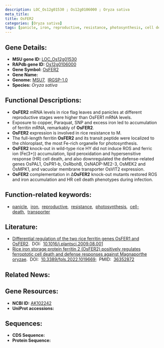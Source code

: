 ```yaml
---
description: LOC_Os12g01530 ; Os12g0106000 ; Oryza sativa
meta_title:
title: OsFER2
categories: [Oryza sativa]
tags: [panicle, iron, reproductive, resistance, photosynthesis, cell death, transporter]
---
```


## Gene Details:
- **MSU gene ID:** [LOC_Os12g01530](http://rice.uga.edu/cgi-bin/ORF_infopage.cgi?orf=LOC_Os12g01530)  
- **RAPdb gene ID:** [Os12g0106000](https://rapdb.dna.affrc.go.jp/locus/?name=Os12g0106000)  
- **Gene Symbol:** <u>OsFER2</u>
- **Gene Name:**
- **Genome:**  [MSU7](http://rice.uga.edu/),&nbsp;&nbsp;[IRGSP-1.0](https://rapdb.dna.affrc.go.jp/download/irgsp1.html)
- **Species:** *Oryza sativa*

## Functional Descriptions:
   - **OsFER2** mRNA levels in rice flag leaves and panicles at different reproductive stages were higher than OsFER1 mRNA levels.
   - Exposure to copper, Paraquat, SNP and excess iron led to accumulation of ferritin mRNA, remarkably of **OsFER2**.
   - **OsFER2** expression is involved in rice resistance to M.
   - The full-length ferritin **OsFER2** and its transit peptide were localized to the chloroplast, the most Fe-rich organelle for photosynthesis.
   - **OsFER2** knock-out in wild-type rice HY did not induce ROS and ferric ion (Fe(3+)) accumulation, lipid peroxidation and hypersensitive response (HR) cell death, and also downregulated the defense-related genes OsPAL1, OsPR1-b, OsRbohB, OsNADP-ME2-3, OsMEK2 and OsMPK1, and vacuolar membrane transporter OsVIT2 expression.
   - **OsFER2** complementation in Δ**OsFER2** knock-out mutants restored ROS and iron accumulation and HR cell death phenotypes during infection.

## Function-related keywords:
   - [panicle](/tags/panicle/),&nbsp;&nbsp;[iron](/tags/iron/),&nbsp;&nbsp;[reproductive](/tags/reproductive/),&nbsp;&nbsp;[resistance](/tags/resistance/),&nbsp;&nbsp;[photosynthesis](/tags/photosynthesis/),&nbsp;&nbsp;[cell-death](/tags/cell-death/),&nbsp;&nbsp;[transporter](/tags/transporter/)

## Literature:
   - [Differential regulation of the two rice ferritin genes OsFER1 and OsFER2](https://www.doi.org/10.1016/j.plantsci.2009.08.001).&nbsp;&nbsp;DOI:&nbsp;&nbsp;[10.1016/j.plantsci.2009.08.001](https://www.doi.org/10.1016/j.plantsci.2009.08.001)
   - [Rice iron storage protein ferritin 2 (OsFER2) positively regulates ferroptotic cell death and defense responses against Magnaporthe oryzae](https://www.doi.org/10.3389/fpls.2022.1019669).&nbsp;&nbsp;DOI:&nbsp;&nbsp;[10.3389/fpls.2022.1019669](https://www.doi.org/10.3389/fpls.2022.1019669);&nbsp;&nbsp;PMID:&nbsp;&nbsp;[36352872](https://pubmed.ncbi.nlm.nih.gov/36352872/)

## Related News:

## Gene Resources:
- **NCBI ID:**  [AK102242](http://www.ncbi.nlm.nih.gov/nuccore/AK102242)
- **UniProt accessions:** [](https://www.uniprot.org/uniprotkb//entry)

## Sequences:
- **CDS Sequence:**
- **Protein Sequence:**
